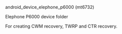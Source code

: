 android_device_elephone_p6000 (mt6732)

Elephone P6000 device folder

For creating CWM recovery, TWRP and CTR recovery.